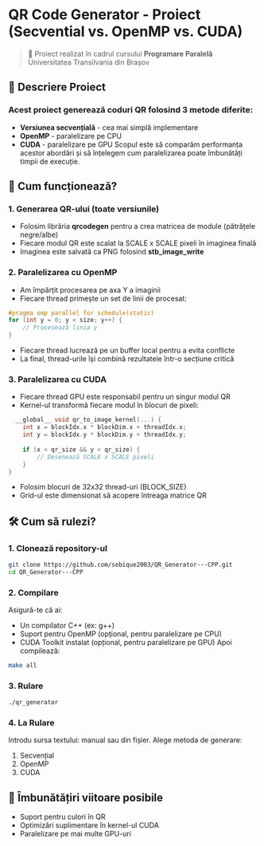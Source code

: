 # QR Code Generator - Proiect (Secvential vs. OpenMP vs. CUDA)

> 📘 Proiect realizat în cadrul cursului **Programare Paralelă**  
> Universitatea Transilvania din Brașov

## 📌 Descriere Proiect

### Acest proiect generează coduri QR folosind 3 metode diferite:
- **Versiunea secvențială** - cea mai simplă implementare
- **OpenMP** - paralelizare pe CPU
- **CUDA** - paralelizare pe GPU
Scopul este să comparăm performanța acestor abordări și să înțelegem cum paralelizarea poate îmbunătăți timpii de execuție.

## 🔧 Cum funcționează?

### 1. Generarea QR-ului (toate versiunile)
- Folosim librăria **qrcodegen** pentru a crea matricea de module (pătrățele negre/albe)
- Fiecare modul QR este scalat la SCALE x SCALE pixeli în imaginea finală
- Imaginea este salvată ca PNG folosind **stb_image_write**

### 2. Paralelizarea cu OpenMP
- Am împărțit procesarea pe axa Y a imaginii
- Fiecare thread primește un set de linii de procesat:
```cpp
#pragma omp parallel for schedule(static)
for (int y = 0; y < size; y++) {
    // Procesează linia y
}
```

- Fiecare thread lucrează pe un buffer local pentru a evita conflicte
- La final, thread-urile își combină rezultatele într-o secțiune critică

### 3. Paralelizarea cu CUDA

- Fiecare thread GPU este responsabil pentru un singur modul QR
- Kernel-ul transformă fiecare modul în blocuri de pixeli:
```cpp
  __global__ void qr_to_image_kernel(...) {
    int x = blockIdx.x * blockDim.x + threadIdx.x;
    int y = blockIdx.y * blockDim.y + threadIdx.y;
    
    if (x < qr_size && y < qr_size) {
        // Desenează SCALE x SCALE pixeli
    }
}
```

- Folosim blocuri de 32x32 thread-uri (BLOCK_SIZE)
- Grid-ul este dimensionat să acopere întreaga matrice QR

## 🛠 Cum să rulezi?

### 1. Clonează repository-ul
 ```bash
git clone https://github.com/sebique2003/QR_Generator---CPP.git
cd QR_Generator---CPP
```
### 2. Compilare

Asigură-te că ai:
- Un compilator C++ (ex: g++)
- Suport pentru OpenMP (opțional, pentru paralelizare pe CPU)
- CUDA Toolkit instalat (opțional, pentru paralelizare pe GPU)
Apoi compilează:
```bash
make all
```

### 3. Rulare
```bash
./qr_generator
```

### 4. La Rulare

Introdu sursa textului: manual sau din fișier.
Alege metoda de generare:
1. Secvențial
2. OpenMP
3. CUDA

## 🚀 Îmbunătățiri viitoare posibile

- Suport pentru culori în QR
- Optimizări suplimentare în kernel-ul CUDA
- Paralelizare pe mai multe GPU-uri





